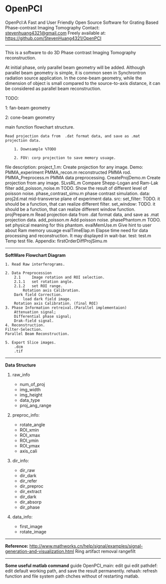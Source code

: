 OpenPCI
=======
OpenPcI:A Fast and User Friendly Open Source Software for Grating Based Phase-contrast Imaging Tomography
Contact: stevenhuang4321@gmail.com
Freely available at: https://github.com/StevenHuang4321/OpenPCI
****************************************************************


This is a software to do 3D Phase contrast Imaging Tomography reconstruction.

At initial phase, only parallel beam geometry will be added. Although parallel beam geometry is simple, it is common seen in Synchrontron radiation source application. In the cone-beam geometry, while the dimension of object is small compared to the source-to-axis distance, it can be considered as parallel beam reconstruction. 

TODO:

1: fan-beam geometry

2: cone-beam geometry


main function flowchart structure.

    Read projection data from  .dat format data, and save as .mat projection data.
    
    	1. Downsample %TODO
    	
        2. FOV: corp projection to save memory usuage.

file description:
project_1.m: Create projection for any image.
Demo:
    PMMA_experiment
        PMMA_recon.m    reconstructed PMMA rod.
        PMMA_Preprocess.m    PMMA data preprocessing.
    CreateProjDemo.m  Create projection from any image.
    SLvsRL.m          Compare Shepp-Logan and Ram-Lak filter
    add_poisson_noise.m TODO. Show the result of different level of poisson noise. 
    phase_contrast_simu.m   phase contrast simulation.
data:
    proj2d.mat  mid-transverse plane  of experiment data.
src:
    set_filter: TODO.
        it should be a function, that can realize different filter.
    set_window: TODO.
        it should be a function, that can realize different window function.
    projPrepare.m   Read projection data from  .dat format data, and save as .mat projection data.
    add_poisson.m   Add poisson noise.
    phasePhantom.m  TODO.
        set physical meaning for this phantom.
    evalMemUse.m Give hint to user about Ram memory usuage
    evalTimeElap.m Elapse time need for data processing and reconstruction. It may displayed in wait-bar.
test:
    test.m  Temp test file.
Appendix:
    firstOrderDiffProjSimu.m
    
---
**SoftWare Flowchart Diagram**

    1. Read Raw interferograms.

    2. Data Preprocession
        2.1		Image rotation and ROI selection.
        2.1.1 	set rotation angle.
        2.1.2	set ROI range.
            Rotation axis Calibration.
        Dark field Correction.
            load dark field image.
        Rotation axis Calibration. (final ROI)
    3. Phase Information retreival.(Parallel implementaion)
        Attenuation signal;
        Differential phase signal;
        Drak-field signal.
	4. Reconstruction.        
    Filter-Selection.
    Parallel Beam Reconstruction.

	5. Export Slice images.
    	.dcm
    	.tif
---
**Data Structure**
1. raw_info
    - num_of_proj
    - img_width
    - img_height
    - data_type
    - proj_ang_range
2. preproc_info:
    - rotate_angle
    - ROI_xmin
    - ROI_xmax
    - ROI_ymin
    - ROI_ymax
    - axis_cali

3. dir_info:
	- dir_raw
    - dir_dark
    - dir_refer
    - dir_preproc
    - dir_extract
    - dir_dark
    - dir_absorp
    - dir_phase
4. data_info:
    - first_image
    - rotate_image

---
**Reference:**
    http://www.mathworks.cn/help/signal/examples/signal-generation-and-visualization.html
Ring artifact removal
rangefilt

---
**Some useful matlab command**
guide OpenPCI_main: edit gui
edit pathdef:	edit default working path, and save the result permanently.
rehash:	refresh function and file system path chches  without of restarting matlab.





